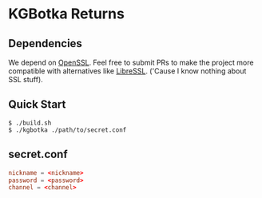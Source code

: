# KGBotka Returns

## Dependencies

We depend on [OpenSSL](https://www.openssl.org/). Feel free to submit PRs to make the project more compatible with alternatives like [LibreSSL](https://www.libressl.org/). ('Cause I know nothing about SSL stuff).

## Quick Start

```console
$ ./build.sh
$ ./kgbotka ./path/to/secret.conf
```

## secret.conf

```conf
nickname = <nickname>
password = <password>
channel = <channel>
```
